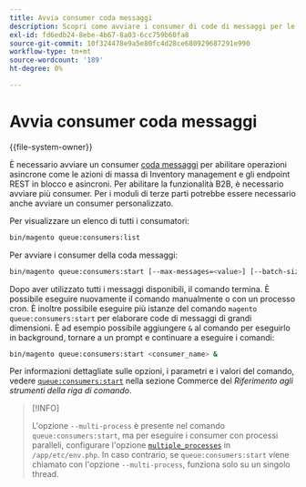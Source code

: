 ```yaml
---
title: Avvia consumer coda messaggi
description: Scopri come avviare i consumer di code di messaggi per le operazioni asincrone di Adobe Commerce. Scopri la gestione dei consumatori e la configurazione delle funzionalità B2B.
exl-id: fd6edb24-8ebe-4b67-8a03-6cc759b60fa8
source-git-commit: 10f324478e9a5e80fc4d28ce680929687291e990
workflow-type: tm+mt
source-wordcount: '189'
ht-degree: 0%

---
```


# Avvia consumer coda messaggi

{{file-system-owner}}

È necessario avviare un consumer [coda messaggi](../queues/consumers.md) per abilitare operazioni asincrone come le azioni di massa di Inventory management e gli endpoint REST in blocco e asincroni. Per abilitare la funzionalità B2B, è necessario avviare più consumer. Per i moduli di terze parti potrebbe essere necessario anche avviare un consumer personalizzato.

Per visualizzare un elenco di tutti i consumatori:

```bash
bin/magento queue:consumers:list
```

Per avviare i consumer della coda messaggi:

```bash
bin/magento queue:consumers:start [--max-messages=<value>] [--batch-size=<value>] [--single-thread] [--area-code=<value>] [--multi-process=<value>] <consumer_name>
```

Dopo aver utilizzato tutti i messaggi disponibili, il comando termina. È possibile eseguire nuovamente il comando manualmente o con un processo cron. È inoltre possibile eseguire più istanze del comando `magento queue:consumers:start` per elaborare code di messaggi di grandi dimensioni. È ad esempio possibile aggiungere `&` al comando per eseguirlo in background, tornare a un prompt e continuare a eseguire i comandi:

```bash
bin/magento queue:consumers:start <consumer_name> &
```

Per informazioni dettagliate sulle opzioni, i parametri e i valori del comando, vedere [`queue:consumers:start`](../../tools/reference/commerce-on-premises.md#queueconsumersstart) nella sezione Commerce del _Riferimento agli strumenti della riga di comando_.

>[!INFO]
>
>L&#39;opzione `--multi-process` è presente nel comando `queue:consumers:start`, ma per eseguire i consumer con processi paralleli, configurare l&#39;opzione [`multiple_processes`](../queues/manage-message-queues.md#configuration) in `/app/etc/env.php`. In caso contrario, se `queue:consumers:start` viene chiamato con l&#39;opzione `--multi-process`, funziona solo su un singolo thread.
